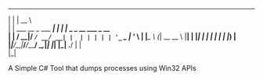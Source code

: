   _                        _____                        
 | |                      |  __ \                       
 | |     ___  __ _ ___ ___| |  | |_   _ _ __ ___  _ __  
 | |    / __|/ _` / __/ __| |  | | | | | '_ ` _ \| '_ \ 
 | |____\__ \ (_| \__ \__ \ |__| | |_| | | | | | | |_) |
 |______|___/\__,_|___/___/_____/ \__,_|_| |_| |_| .__/ 
                                                 | |    
                                                 |_|    



A Simple C# Tool that dumps processes using Win32 APIs

